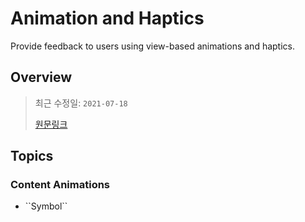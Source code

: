 # Animation and Haptics

Provide feedback to users using view-based animations and haptics.

## Overview

> 최근 수정일: `2021-07-18`
> 
> [원문링크](https://developer.apple.com/documentation/uikit/animation_and_haptics/)

## Topics

### Content Animations

- <!--@START_MENU_TOKEN@-->``Symbol``<!--@END_MENU_TOKEN@-->
